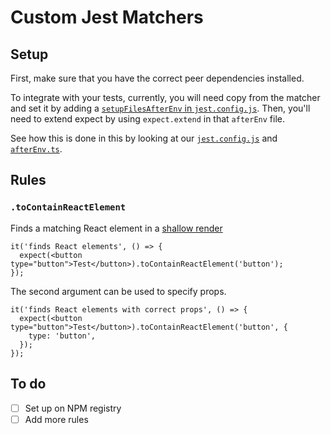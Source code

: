# Custom Jest Matchers

## Setup

First, make sure that you have the correct peer dependencies installed.

To integrate with your tests, currently, you will need copy from the matcher and set it by adding a [`setupFilesAfterEnv` in `jest.config.js`](https://jestjs.io/docs/configuration#setupfilesafterenv-array). Then, you'll need to extend expect by using `expect.extend` in that `afterEnv` file.

See how this is done in this by looking at our [`jest.config.js`](https://github.com/lwkchan/custom-jest-matchers/blob/main/jest.config.js) and [`afterEnv.ts`](https://github.com/lwkchan/custom-jest-matchers/tree/main/src/test).

## Rules

### `.toContainReactElement`

Finds a matching React element in a [shallow render](https://reactjs.org/docs/shallow-renderer.html)

```tsx
it('finds React elements', () => {
  expect(<button type="button">Test</button>).toContainReactElement('button');
});
```

The second argument can be used to specify props.

```tsx
it('finds React elements with correct props', () => {
  expect(<button type="button">Test</button>).toContainReactElement('button', {
    type: 'button',
  });
});
```

## To do

- [ ] Set up on NPM registry
- [ ] Add more rules
